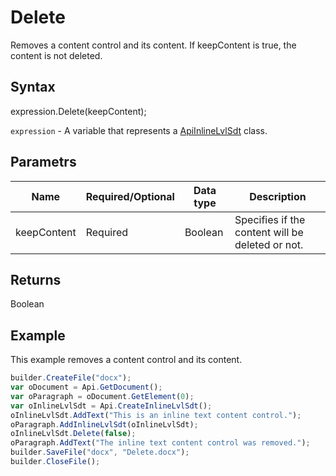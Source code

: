 # Delete

Removes a content control and its content. If keepContent is true, the content is not deleted.

## Syntax

expression.Delete(keepContent);

`expression` - A variable that represents a [ApiInlineLvlSdt](../ApiInlineLvlSdt.md) class.

## Parametrs

| **Name** | **Required/Optional** | **Data type** | **Description** |
| ------------- | ------------- | ------------- | ------------- |
| keepContent | Required | Boolean | Specifies if the content will be deleted or not. |

## Returns

Boolean

## Example

This example removes a content control and its content.

```javascript
builder.CreateFile("docx");
var oDocument = Api.GetDocument();
var oParagraph = oDocument.GetElement(0);
var oInlineLvlSdt = Api.CreateInlineLvlSdt();
oInlineLvlSdt.AddText("This is an inline text content control.");
oParagraph.AddInlineLvlSdt(oInlineLvlSdt);
oInlineLvlSdt.Delete(false);
oParagraph.AddText("The inline text content control was removed.");
builder.SaveFile("docx", "Delete.docx");
builder.CloseFile();
```